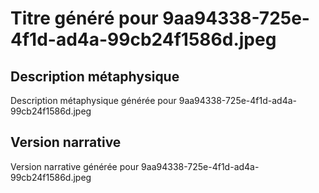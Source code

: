 # Titre généré pour 9aa94338-725e-4f1d-ad4a-99cb24f1586d.jpeg

## Description métaphysique
Description métaphysique générée pour 9aa94338-725e-4f1d-ad4a-99cb24f1586d.jpeg

## Version narrative
Version narrative générée pour 9aa94338-725e-4f1d-ad4a-99cb24f1586d.jpeg
